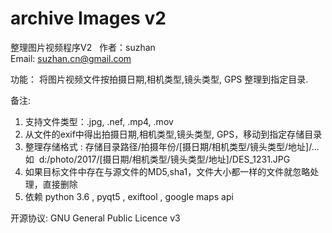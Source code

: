 # archive Images v2
整理图片视频程序V2  
作者：suzhan  
Email: suzhan.cn@gmail.com  

功能： 
将图片视频文件按拍摄日期,相机类型,镜头类型, GPS 整理到指定目录.

备注:
1. 支持文件类型：.jpg,  .nef, .mp4,  .mov  
2. 从文件的exif中得出拍摄日期,相机类型,镜头类型, GPS，移动到指定存储目录 
3. 整理存储格式 : 存储目录路径/拍摄年份/[摄日期/相机类型/镜头类型/地址]/... 如  d:/photo/2017/[摄日期/相机类型/镜头类型/地址]/DES_1231.JPG  
4. 如果目标文件中存在与源文件的MD5,sha1，文件大小都一样的文件就忽略处理，直接删除     
5. 依赖 python 3.6 , pyqt5 , exiftool , google maps api


开源协议: GNU General Public Licence v3
